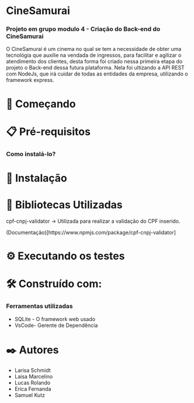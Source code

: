 <h1>CineSamurai</h1>

<h3>Projeto em grupo modulo 4 - Criação do Back-end do CineSamurai</h3> 

<p>O CineSamurai é um cinema no qual se tem a necessidade de obter uma tecnológia que auxilie na vendada de ingressos, para facilitar e agilizar o atendimento dos clientes, desta forma foi criado nessa primeira etapa do projeto o Back-end dessa futura plataforma. Nela foi ultizando a API REST com NodeJs, que irá cuidar de todas as entidades da empresa, utilizando o framework express. </p>


<h1>🚀 Começando</h1>

<p></p>

<p></p>

<h1>📋 Pré-requisitos</h1>
<h3>Como instalá-lo?</h3>

<h1>🔧 Instalação </h1>
<p></p>

<h1>🔧 Bibliotecas Utilizadas </h1>
<p>cpf-cnpj-validator -> Utilizada para realizar a validação do CPF inserido. </p>
(Documentação)[https://www.npmjs.com/package/cpf-cnpj-validator]


<h1>⚙️ Executando os testes</h1>
<p></p>

<h1>🛠️ Construído com:</h1>
<h3>Ferramentas utilizadas</h3>
<ul>
<li>SQLite - O framework web usado</li>
<li>VsCode- Gerente de Dependência</li>
</ul>

<h1>✒️ Autores</h1>
<ul>
<li>Larisa Schmidt </li>
<li>Laisa Marcelino</li>
<li>Lucas Rolando </li>
<li>Erica Fernanda</li>
<li>Samuel Kutz</li>
</ul>


